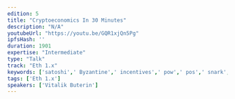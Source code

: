```yaml
---
edition: 5
title: "Cryptoeconomics In 30 Minutes"
description: "N/A"
youtubeUrl: "https://youtu.be/GQR1xjQn5Pg"
ipfsHash: ''
duration: 1901
expertise: "Intermediate"
type: "Talk"
track: "Eth 1.x"
keywords: ['satoshi',' Byzantine',' incentives',' pow',' pos',' snark',' zksnark',' general']
tags: ['Eth 1.x']
speakers: ['Vitalik Buterin']
---
```

